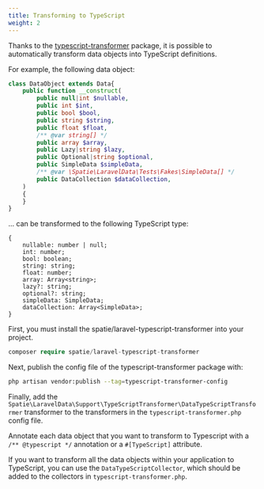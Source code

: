 ```yaml
---
title: Transforming to TypeScript
weight: 2
---
```


Thanks to the [typescript-transformer](https://github.com/spatie/typescript-transformer) package, it is possible to automatically transform data objects into TypeScript definitions.


For example, the following data object:

```php
class DataObject extends Data{
    public function __construct(
        public null|int $nullable,
        public int $int,
        public bool $bool,
        public string $string,
        public float $float,
        /** @var string[] */
        public array $array,
        public Lazy|string $lazy,
        public Optional|string $optional,
        public SimpleData $simpleData,
        /** @var \Spatie\LaravelData\Tests\Fakes\SimpleData[] */
        public DataCollection $dataCollection,
    )
    {
    }
}
```

 ... can be transformed to the following TypeScript type:

```tsx
{
    nullable: number | null;
    int: number;
    bool: boolean;
    string: string;
    float: number;
    array: Array<string>;
    lazy?: string;
    optional?: string;
    simpleData: SimpleData;
    dataCollection: Array<SimpleData>;
}
```

First, you must install the spatie/laravel-typescript-transformer into your project.

```php
composer require spatie/laravel-typescript-transformer
```

Next, publish the config file of the typescript-transformer package with:


```bash
php artisan vendor:publish --tag=typescript-transformer-config
```

Finally, add the `Spatie\LaravelData\Support\TypeScriptTransformer\DataTypeScriptTransformer` transformer to the transformers in the `typescript-transformer.php` config file.

Annotate each data object that you want to transform to Typescript with a `/** @typescript */` annotation or a `#[TypeScript]` attribute.

If you want to transform all the data objects within your application to TypeScript, you can use the `DataTypeScriptCollector`, which should be added to the collectors in `typescript-transformer.php`.
